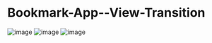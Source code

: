 # Bookmark-App--View-Transition
![image](https://github.com/kunal7216/Bookmark-App--View-Transition/assets/112888767/dc71e59c-90b4-474f-902f-50b3b22f8fbd)
![image](https://github.com/kunal7216/Bookmark-App--View-Transition/assets/112888767/d7fe5f6d-1b82-4a63-b687-a640da5f07c9)
![image](https://github.com/kunal7216/Bookmark-App--View-Transition/assets/112888767/2136a51c-f340-4020-aed9-c34b378854b2)
